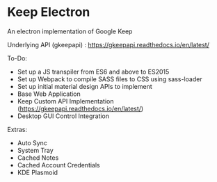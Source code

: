 # Keep Electron
An electron implementation of Google Keep

Underlying API (gkeepapi) :
https://gkeepapi.readthedocs.io/en/latest/

To-Do:

- Set up a JS transpiler from ES6 and above to ES2015
- Set up Webpack to compile SASS files to CSS using sass-loader
- Set up initial material design APIs to implement
- Base Web Application
- Keep Custom API Implementation (https://gkeepapi.readthedocs.io/en/latest/)
- Desktop GUI Control Integration

Extras:

- Auto Sync
- System Tray
- Cached Notes
- Cached Account Credentials
- KDE Plasmoid

